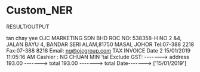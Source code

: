 # Custom_NER


RESULT/OUTPUT

tan chay yee OJC MARKETING SDN BHD ROC NO: 538358-H NO 2 &4, JALAN BAYU 4, BANDAR SERI ALAM,81750 MASAI, JOHOR Tel:07-388 2218 Fax:07-388 8218 Email: ng@ojcgroup.com TAX INVOICE Date 2 15/01/2019 11:05:16 AM Cashier : NG CHUAN MIN ‘tal Exclude GST: -------> address
193.00 -------> total
193.00 -------> total
Date-------> ['15/01/2019']
